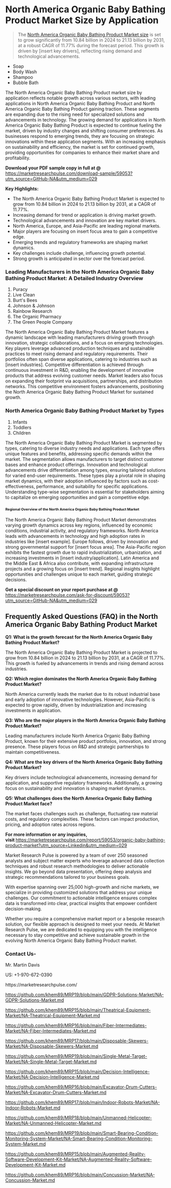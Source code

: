 <h1>North America Organic Baby Bathing Product Market&nbsp;Size by Application</h1><blockquote><p>The <a href="https://marketresearchpulse.com/download-sample/59053?utm_source=GitHub-NA&amp;utm_medium=029">North America Organic Baby Bathing Product Market size</a> is set to grow significantly from 10.84 billion in 2024 to 21.13 billion by 2031, at a robust CAGR of 11.77% during the forecast period. This growth is driven by [insert key drivers], reflecting rising demand and technological advancements.</p></blockquote><ul><li>Soap<li> Body Wash<li> Shampoo<li> Bubble Bath</li></ul><p>The North America Organic Baby Bathing Product market size by application reflects notable growth across various sectors, with leading applications in North America Organic Baby Bathing Product and North America Organic Baby Bathing Product gaining traction. These segments are expanding due to the rising need for specialized solutions and advancements in technology. The growing demand for applications in North America Organic Baby Bathing Product is expected to continue fueling the market, driven by industry changes and shifting consumer preferences. As businesses respond to emerging trends, they are focusing on strategic innovations within these application segments. With an increasing emphasis on sustainability and efficiency, the market is set for continued growth, providing opportunities for companies to enhance their market share and profitability.</p><p><strong>Download your PDF sample copy in full at @ </strong><a href="https://marketresearchpulse.com/download-sample/59053?utm_source=GitHub-NA&amp;utm_medium=029">https://marketresearchpulse.com/download-sample/59053?utm_source=GitHub-NA&amp;utm_medium=029</a></p><p><strong>Key Highlights: </strong></p><ul><li>The North America Organic Baby Bathing Product Market is expected to grow from 10.84 billion in 2024 to 21.13 billion by 2031, at a CAGR of 11.77%.</li><li>Increasing demand for trend or application is driving market growth.</li><li>Technological advancements and innovation are key market drivers.</li><li>North America, Europe, and Asia-Pacific are leading regional markets.</li><li>Major players are focusing on insert focus area to gain a competitive edge.</li><li>Emerging trends and regulatory frameworks are shaping market dynamics.</li><li>Key challenges include challenge, influencing growth potential.</li><li>Strong growth is anticipated in sector over the forecast period.</li></ul><h3>Leading Manufacturers in the North America Organic Baby Bathing Product Market: A Detailed Industry Overview</h3><ol><li>Puracy</li><li>Live Clean</li><li>Burt's Bees</li><li>Johnson & Johnson</li><li>Rainbow Research</li><li>The Organic Pharmacy</li><li>The Green People Company</li></ol><div class="flex max-w-full flex-col flex-grow"><div class="min-h-8 text-message flex w-full flex-col items-end gap-2 whitespace-normal break-words [.text-message+&amp;]:mt-5" dir="auto" data-message-author-role="assistant" data-message-id="fd8432e4-4910-450d-b182-61b7bfb0a01f" data-message-model-slug="gpt-4o"><div class="flex w-full flex-col gap-1 empty:hidden first:pt-[3px]"><div class="markdown prose w-full break-words dark:prose-invert light"><p>The North America Organic Baby Bathing Product Market features a dynamic landscape with leading manufacturers driving growth through innovation, strategic collaborations, and a focus on emerging technologies. Key players leverage advanced production techniques and sustainable practices to meet rising demand and regulatory requirements. Their portfolios often span diverse applications, catering to industries such as [insert industries]. Competitive differentiation is achieved through continuous investment in R&amp;D, enabling the development of innovative products that address evolving customer needs. Market leaders also focus on expanding their footprint via acquisitions, partnerships, and distribution networks. This competitive environment fosters advancements, positioning the North America Organic Baby Bathing Product Market for sustained growth.</p></div></div></div></div><h3>North America Organic Baby Bathing Product Market by Types</h3><ol><li>Infants<li> Toddlers<li> Children</li></ol><div class="flex max-w-full flex-col flex-grow"><div class="min-h-8 text-message flex w-full flex-col items-end gap-2 whitespace-normal break-words [.text-message+&amp;]:mt-5" dir="auto" data-message-author-role="assistant" data-message-id="084470be-0bb7-4664-bddf-5156b4f41249" data-message-model-slug="gpt-4o-mini"><div class="flex w-full flex-col gap-1 empty:hidden first:pt-[3px]"><div class="markdown prose w-full break-words dark:prose-invert light"><p>The North America Organic Baby Bathing Product Market is segmented by types, catering to diverse industry needs and applications. Each type offers unique features and benefits, addressing specific demands within the market. The segmentation allows manufacturers to target distinct customer bases and enhance product offerings. Innovation and technological advancements drive differentiation among types, ensuring tailored solutions for varied end-user requirements. These types play a pivotal role in shaping market dynamics, with their adoption influenced by factors such as cost-effectiveness, performance, and suitability for specific applications. Understanding type-wise segmentation is essential for stakeholders aiming to capitalize on emerging opportunities and gain a competitive edge.</p></div></div></div></div><h3><span style="font-size: 11px;">Regional Overview of the North America Organic Baby Bathing Product Market</span></h3><div class="flex max-w-full flex-col flex-grow"><div class="min-h-8 text-message flex w-full flex-col items-end gap-2 whitespace-normal break-words [.text-message+&amp;]:mt-5" dir="auto" data-message-author-role="assistant" data-message-id="e9038762-ce64-4e30-91c9-9bd413514231" data-message-model-slug="gpt-4o-mini"><div class="flex w-full flex-col gap-1 empty:hidden first:pt-[3px]"><div class="markdown prose w-full break-words dark:prose-invert light"><p>The North America Organic Baby Bathing Product Market demonstrates varying growth dynamics across key regions, influenced by economic conditions, industrial activity, and regulatory frameworks. North America leads with advancements in technology and high adoption rates in industries like [insert example]. Europe follows, driven by innovation and strong governmental support for [insert focus area]. The Asia-Pacific region exhibits the fastest growth due to rapid industrialization, urbanization, and increasing investments in [insert industry/application]. Latin America and the Middle East &amp; Africa also contribute, with expanding infrastructure projects and a growing focus on [insert trend]. Regional insights highlight opportunities and challenges unique to each market, guiding strategic decisions.</p></div></div></div></div><p><strong>Get a special discount on your report purchase at @ </strong><a href="https://marketresearchpulse.com/ask-for-discount/59053?utm_source=GitHub-NA&amp;utm_medium=029">https://marketresearchpulse.com/ask-for-discount/59053?utm_source=GitHub-NA&amp;utm_medium=029</a></p><h2>Frequently Asked Questions (FAQ) in the North America Organic Baby Bathing Product Market</h2><p><strong>Q1: What is the growth forecast for the North America Organic Baby Bathing Product Market?</strong></p><p>The North America Organic Baby Bathing Product Market is projected to grow from 10.84 billion in 2024 to 21.13 billion by 2031, at a CAGR of 11.77%. This growth is fueled by advancements in trends and rising demand across industries.</p><p><strong>Q2: Which region dominates the North America Organic Baby Bathing Product Market?</strong></p><p>North America currently leads the market due to its robust industrial base and early adoption of innovative technologies. However, Asia-Pacific is expected to grow rapidly, driven by industrialization and increasing investments in application.</p><p><strong>Q3: Who are the major players in the North America Organic Baby Bathing Product Market?</strong></p><p>Leading manufacturers include North America Organic Baby Bathing Product, known for their extensive product portfolios, innovation, and strong presence. These players focus on R&amp;D and strategic partnerships to maintain competitiveness.</p><p><strong>Q4: What are the key drivers of the North America Organic Baby Bathing Product Market?</strong></p><p>Key drivers include technological advancements, increasing demand for application, and supportive regulatory frameworks. Additionally, a growing focus on sustainability and innovation is shaping market dynamics.</p><p><strong>Q5: What challenges does the North America Organic Baby Bathing Product Market face?</strong></p><p>The market faces challenges such as challenge, fluctuating raw material costs, and regulatory complexities. These factors can impact production, pricing, and adoption rates across regions.</p><p><strong>For more information or any inquiries, visit&nbsp;</strong><a href="https://marketresearchpulse.com/report/59053/organic-baby-bathing-product-market?utm_source=Linkedin&utm_medium=029">https://marketresearchpulse.com/report/59053/organic-baby-bathing-product-market?utm_source=Linkedin&utm_medium=029</a></p><p>Market Research Pulse is powered by a team of over 250 seasoned analysts and subject matter experts who leverage advanced data collection techniques and robust research methodologies to deliver actionable insights. We go beyond data presentation, offering deep analysis and strategic recommendations tailored to your business goals.</p><p>With expertise spanning over 25,000 high-growth and niche markets, we specialize in providing customized solutions that address your unique challenges. Our commitment to actionable intelligence ensures complex data is transformed into clear, practical insights that empower confident decision-making.</p><p>Whether you require a comprehensive market report or a bespoke research solution, our flexible approach is designed to meet your needs. At Market Research Pulse, we are dedicated to equipping you with the intelligence necessary to stay competitive and achieve sustainable growth in the evolving North America Organic Baby Bathing Product market.</p><h3><strong>Contact Us-</strong></h3><p>Mr. Martin Davis</p><p>US: +1-970-672-0390</p><p>https://marketresearchpulse.com/</p><p><a href="https://github.com/khem89/MRP19/blob/main/GDPR-Solutions-Market/NA-GDPR-Solutions-Market.md">https://github.com/khem89/MRP19/blob/main/GDPR-Solutions-Market/NA-GDPR-Solutions-Market.md</a></p><p><a href="https://github.com/khem89/MRP15/blob/main/Theatrical-Equipment-Market/NA-Theatrical-Equipment-Market.md">https://github.com/khem89/MRP15/blob/main/Theatrical-Equipment-Market/NA-Theatrical-Equipment-Market.md</a></p><p><a href="https://github.com/khem89/MRP16/blob/main/Fiber-Intermediates-Market/NA-Fiber-Intermediates-Market.md">https://github.com/khem89/MRP16/blob/main/Fiber-Intermediates-Market/NA-Fiber-Intermediates-Market.md</a></p><p><a href="https://github.com/khem89/MRP17/blob/main/Disposable-Skewers-Market/NA-Disposable-Skewers-Market.md">https://github.com/khem89/MRP17/blob/main/Disposable-Skewers-Market/NA-Disposable-Skewers-Market.md</a></p><p><a href="https://github.com/khem89/MRP19/blob/main/Single-Metal-Target-Market/NA-Single-Metal-Target-Market.md">https://github.com/khem89/MRP19/blob/main/Single-Metal-Target-Market/NA-Single-Metal-Target-Market.md</a></p><p><a href="https://github.com/khem89/MRP15/blob/main/Decision-Intelligence-Market/NA-Decision-Intelligence-Market.md">https://github.com/khem89/MRP15/blob/main/Decision-Intelligence-Market/NA-Decision-Intelligence-Market.md</a></p><p><a href="https://github.com/khem89/MRP16/blob/main/Excavator-Drum-Cutters-Market/NA-Excavator-Drum-Cutters-Market.md">https://github.com/khem89/MRP16/blob/main/Excavator-Drum-Cutters-Market/NA-Excavator-Drum-Cutters-Market.md</a></p><p><a href="https://github.com/khem89/MRP17/blob/main/Indoor-Robots-Market/NA-Indoor-Robots-Market.md">https://github.com/khem89/MRP17/blob/main/Indoor-Robots-Market/NA-Indoor-Robots-Market.md</a></p><p><a href="https://github.com/khem89/MRP18/blob/main/Unmanned-Helicopter-Market/NA-Unmanned-Helicopter-Market.md">https://github.com/khem89/MRP18/blob/main/Unmanned-Helicopter-Market/NA-Unmanned-Helicopter-Market.md</a></p><p><a href="https://github.com/khem89/MRP19/blob/main/Smart-Bearing-Condition-Monitoring-System-Market/NA-Smart-Bearing-Condition-Monitoring-System-Market.md">https://github.com/khem89/MRP19/blob/main/Smart-Bearing-Condition-Monitoring-System-Market/NA-Smart-Bearing-Condition-Monitoring-System-Market.md</a></p><p><a href="https://github.com/khem89/MRP15/blob/main/Augmented-Reality-Software-Development-Kit-Market/NA-Augmented-Reality-Software-Development-Kit-Market.md">https://github.com/khem89/MRP15/blob/main/Augmented-Reality-Software-Development-Kit-Market/NA-Augmented-Reality-Software-Development-Kit-Market.md</a></p><p><a href="https://github.com/khem89/MRP16/blob/main/Concussion-Market/NA-Concussion-Market.md">https://github.com/khem89/MRP16/blob/main/Concussion-Market/NA-Concussion-Market.md</a></p>
